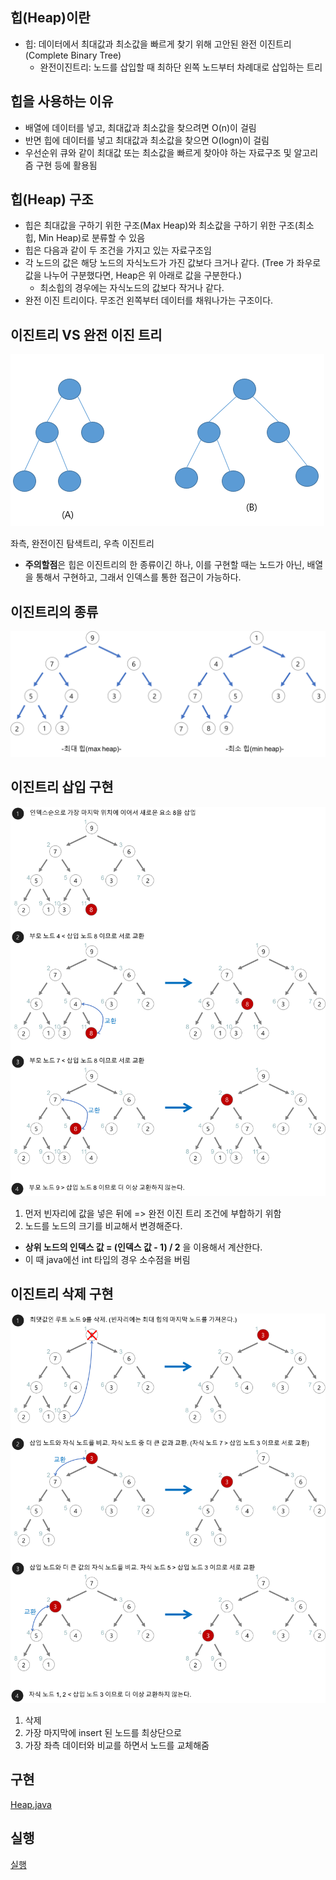힙(Heap)이란
-
* 힙: 데이터에서 최대값과 최소값을 빠르게 찾기 위해 고안된 완전 이진트리(Complete Binary Tree)
   - 완전이진트리: 노드를 삽입할 때 최하단 왼쪽 노드부터 차례대로 삽입하는 트리

힙을 사용하는 이유
-
* 배열에 데이터를 넣고, 최대값과 최소값을 찾으려면 O(n)이 걸림
* 반면 힙에 데이터를 넣고 최대값과 최소값을 찾으면 O(logn)이 걸림
* 우선순위 큐와 같이 최대값 또는 최소값을 빠르게 찾아야 하는 자료구조 및 알고리즘 구현 등에 활용됨

힙(Heap) 구조
-
* 힙은 최대값을 구하기 위한 구조(Max Heap)와 최소값을 구하기 위한 구조(최소 힙, Min Heap)로 분류할 수 있음
* 힙은 다음과 같이 두 조건을 가지고 있는 자료구조임
* 각 노드의 값은 해당 노드의 자식노드가 가진 값보다 크거나 같다. (Tree 가 좌우로 값을 나누어 구분했다면, Heap은 위 아래로 값을 구분한다.)
   - 최소힙의 경우에는 자식노드의 값보다 작거나 같다.
* 완전 이진 트리이다. 무조건 왼쪽부터 데이터를 채워나가는 구조이다.

이진트리 VS 완전 이진 트리
-
![완전 이진 트리](./complete_binary_tree.png "완전 이진 트리")

좌측, 완전이진 탐색트리, 우측 이진트리
* **주의할점**은 힙은 이진트리의 한 종류이긴 하나, 이를 구현할 때는 노드가 아닌, 배열을 통해서 구현하고, 그래서 인덱스를 통한 접근이 가능하다.

이진트리의 종류
-
![이진트리 타입](./types-of-heap.png "이진트리 타입")

이진트리 삽입 구현
-
![이진트리 삽입 구현](./maxheap-insertion.png "이진트리 삽입 구현")

1. 먼저 빈자리에 값을 넣은 뒤에 => 완전 이진 트리 조건에 부합하기 위함
2. 노드를 노드의 크기를 비교해서 변경해준다.


* **상위 노드의 인덱스 값 = (인덱스 값 - 1) / 2** 을 이용해서 계산한다.    
* 이 때 java에선 int 타입의 경우 소수점을 버림


이진트리 삭제 구현
-
![이진트리 삭제 구현](./maxheap-delete.png "이진트리 삭제 구현")

1. 삭제
2. 가장 마지막에 insert 된 노드를 최상단으로 
3. 가장 좌측 데이터와 비교를 하면서 노드를 교체해줌

구현
-
[Heap.java](./Heap.java "Heap.java")

실행
-
[실행](../speedTest/HeapTest.java "실행")
